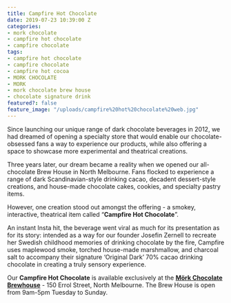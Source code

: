 ```yaml
---
title: Campfire Hot Chocolate
date: 2019-07-23 10:39:00 Z
categories:
- mork chocolate
- campfire hot chocolate
- campfire chocolate
tags:
- campfire hot chocolate
- campfire chocolate
- campfire hot cocoa
- MORK CHOCOLATE
- MORK
- mork chocolate brew house
- chocolate signature drink
featured?: false
feature_image: "/uploads/campfire%20hot%20chocolate%20web.jpg"
---
```


Since launching our unique range of dark chocolate beverages in 2012, we had dreamed of opening a specialty store that would enable our chocolate-obsessed fans a way to experience our products, while also offering a space to showcase more experimental and theatrical creations.


Three years later, our dream became a reality when we opened our all- chocolate Brew House in North Melbourne. Fans flocked to experience a range of dark Scandinavian-style drinking cacao, decadent dessert-style creations, and house-made chocolate cakes, cookies, and specialty pastry items.


However, one creation stood out amongst the offering - a smokey, interactive, theatrical item called “**Campfire Hot Chocolate**”. 
    

An instant Insta hit, the beverage went viral as much for its presentation as for its story: intended as a way for our founder Josefin Zernell to recreate her Swedish childhood memories of drinking chocolate by the fire, Campfire uses maplewood smoke, torched house-made marshmallow, and charcoal salt to accompany their signature ‘Original Dark’ 70% cacao drinking chocolate in creating a truly sensory experience.


Our **Campfire Hot Chocolate** is available exclusively at the 
[**Mörk Chocolate Brewhouse**](http://morkchocolate.com.au/find-us/) - 150 Errol Street, North Melbourne.
The Brew House is open from 9am-5pm Tuesday to Sunday.